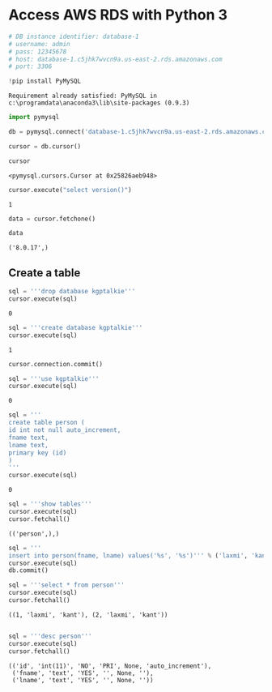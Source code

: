 # Access AWS RDS with Python 3


```python
# DB instance identifier: database-1
# username: admin
# pass: 12345678
# host: database-1.c5jhk7wvcn9a.us-east-2.rds.amazonaws.com
# port: 3306
```


```python
!pip install PyMySQL
```

    Requirement already satisfied: PyMySQL in c:\programdata\anaconda3\lib\site-packages (0.9.3)
    


```python
import pymysql
```


```python
db = pymysql.connect('database-1.c5jhk7wvcn9a.us-east-2.rds.amazonaws.com', 'admin', '12345678')
```


```python
cursor = db.cursor()
```


```python
cursor
```




    <pymysql.cursors.Cursor at 0x25826aeb948>




```python
cursor.execute("select version()")
```




    1




```python
data = cursor.fetchone()
```


```python
data
```




    ('8.0.17',)



## Create a table 


```python
sql = '''drop database kgptalkie'''
cursor.execute(sql)
```




    0




```python
sql = '''create database kgptalkie'''
cursor.execute(sql)
```




    1




```python
cursor.connection.commit()
```


```python
sql = '''use kgptalkie'''
cursor.execute(sql)

```




    0




```python
sql = '''
create table person (
id int not null auto_increment,
fname text,
lname text,
primary key (id)
)
'''
cursor.execute(sql)

```




    0




```python
sql = '''show tables'''
cursor.execute(sql)
cursor.fetchall()
```




    (('person',),)




```python
sql = '''
insert into person(fname, lname) values('%s', '%s')''' % ('laxmi', 'kant')
cursor.execute(sql)
db.commit()

```


```python
sql = '''select * from person'''
cursor.execute(sql)
cursor.fetchall()
```




    ((1, 'laxmi', 'kant'), (2, 'laxmi', 'kant'))




```python

```


```python
sql = '''desc person'''
cursor.execute(sql)
cursor.fetchall()
```




    (('id', 'int(11)', 'NO', 'PRI', None, 'auto_increment'),
     ('fname', 'text', 'YES', '', None, ''),
     ('lname', 'text', 'YES', '', None, ''))

